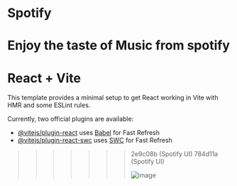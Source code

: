 
# Spotify
Enjoy the taste of Music from spotify
=======
# React + Vite

This template provides a minimal setup to get React working in Vite with HMR and some ESLint rules.

Currently, two official plugins are available:

- [@vitejs/plugin-react](https://github.com/vitejs/vite-plugin-react/blob/main/packages/plugin-react/README.md) uses [Babel](https://babeljs.io/) for Fast Refresh
- [@vitejs/plugin-react-swc](https://github.com/vitejs/vite-plugin-react-swc) uses [SWC](https://swc.rs/) for Fast Refresh
>>>>>>> 2e9c08b (Spotify UI)
>>>>>>> 784d11a (Spotify UI)
>>>>>>>
>>>>>>> ![image](https://github.com/user-attachments/assets/e8f1d179-6f67-433f-912c-a3cf2cb35041)

